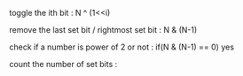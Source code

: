 toggle the ith bit : N ^ (1<<i)  <br>

remove the last set bit / rightmost set bit : N & (N-1) <br>

check if a number is power of 2 or not : if(N & (N-1) == 0) yes  <br>

count the number of set bits : <br>
